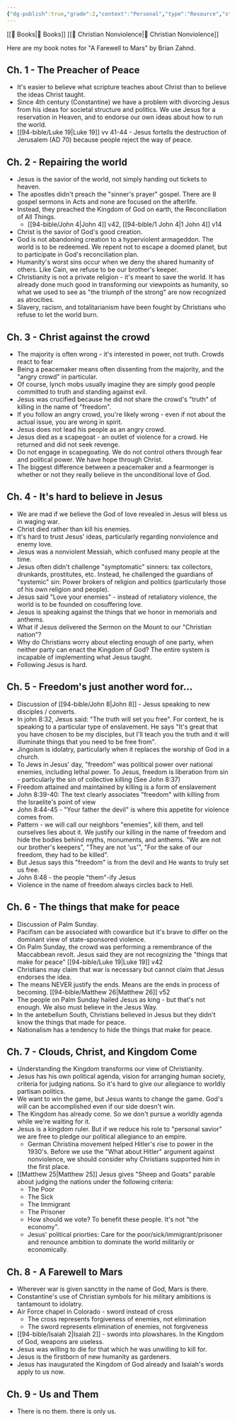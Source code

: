 ```yaml
---
{"dg-publish":true,"grade":2,"context":"Personal","type":"Resource","status":"Evergreen","topic":"Book","dateCreated":"2023-08-09","permalink":"/booknotes/book-notes-a-farewell-to-mars/","dgPassFrontmatter":true}
---
```



[[📘 Books\|📘 Books]] [[📘 Christian Nonviolence\|📘 Christian Nonviolence]]

Here are my book notes for "A Farewell to Mars" by Brian Zahnd.

## Ch. 1 - The Preacher of Peace

* It's easier to believe what scripture teaches about Christ than to believe the ideas Christ taught.
* Since 4th century (Constantine) we have a problem with divorcing Jesus from his ideas for societal structure and politics. We use Jesus for a reservation in Heaven, and to endorse our own ideas about how to run the world.
* [[94-bible/Luke 19\|Luke 19]] vv 41-44 - Jesus fortells the destruction of Jerusalem (AD 70) because people reject the way of peace.

## Ch. 2 - Repairing the world

* Jesus is the savior of the world, not simply handing out tickets to heaven.
* The apostles didn't preach the "sinner's prayer" gospel. There are 8 gospel sermons in Acts and none are focused on the afterlife.
* Instead, they preached the Kingdom of God on earth, the Reconciliation of All Things.
    * [[94-bible/John 4\|John 4]] v42, [[94-bible/1 John 4\|1 John 4]] v14
* Christ is the savior of God's good creation.
* God is not abandoning creation to a hyperviolent armageddon. The world is to be redeemed. We repent not to escape a doomed planet, but to participate in God's reconciliation plan.
* Humanity's worst sins occur when we deny the shared humanity of others. Like Cain, we refuse to be our brother's keeper.
* Christianity is not a private religion - it's meant to save the world. It has already done much good in transforming our viewpoints as humanity, so what we used to see as "the triumph of the strong" are now recognized as atrocities.
* Slavery, racism, and totalitarianism have been fought by Christians who refuse to let the world burn.

## Ch. 3 - Christ against the crowd

* The majority is often wrong - it's interested in power, not truth. Crowds react to fear
* Being a peacemaker means often dissenting from the majority, and the "angry crowd" in particular.
* Of course, lynch mobs usually imagine they are simply good people committed to truth and standing against evil.
* Jesus was crucified because he did not share the crowd's "truth" of killing in the name of "freedom".
* If you follow an angry crowd, you're likely wrong - even if not about the actual issue, you are wrong in spirit.
* Jesus does not lead his people as an angry crowd.
* Jesus died as a scapegoat - an outlet of violence for a crowd. He returned and did not seek revenge.
* Do not engage in scapegoating. We do not control others through fear and political power. We have hope through Christ.
* The biggest difference between a peacemaker and a fearmonger is whether or not they really believe in the unconditional love of God.

## Ch. 4 - It's hard to believe in Jesus

* We are mad if we believe the God of love revealed in Jesus will bless us in waging war.
* Christ died rather than kill his enemies.
* It's hard to trust Jesus' ideas, particularly regarding nonviolence and enemy love.
* Jesus was a nonviolent Messiah, which confused many people at the time.
* Jesus often didn't challenge "symptomatic" sinners: tax collectors, drunkards, prostitutes, etc. Instead, he challenged the guardians of "systemic" sin: Power brokers of religion and politics (particularly those of his own religion and people).
* Jesus said "Love your enemies" - instead of retaliatory violence, the world is to be founded on cosuffering love.
* Jesus is speaking against the things that we honor in memorials and anthems.
* What if Jesus delivered the Sermon on the Mount to our "Christian nation"?
* Why do Christians worry about electing enough of one party, when neither party can enact the Kingdom of God? The entire system is incapable of implementing what Jesus taught.
* Following Jesus is hard.

## Ch. 5 - Freedom's just another word for...

* Discussion of [[94-bible/John 8\|John 8]] - Jesus speaking to new disciples / converts.
* In john 8:32, Jesus said: "The truth will set you free". For context, he is speaking to a particular type of enslavement. He says "It's great that you have chosen to be my disciples, but I'll teach you the truth and it will illuminate things that you need to be free from".
* Jingoism is idolatry, particularly when it replaces the worship of God in a church.
* To Jews in Jesus' day, "freedom" was political power over national enemies, including lethal power. To Jesus, freedom is liberation from sin - particularly the sin of collective killing (See John 8:37)
* Freedom attained and maintained by killing is a form of enslavement
* John 8:39-40: The text clearly associates "freedom" with killing from the Israelite's point of view
* John 8:44-45 - "Your father the devil" is where this appetite for violence comes from.
* Pattern - we will call our neighbors "enemies", kill them, and tell ourselves lies about it. We justify our killing in the name of freedom and hide the bodies behind myths, monuments, and anthems. "We are not our brother's keepers", "They are not 'us'", "For the sake of our freedom, they had to be killed".
* But Jesus says this "freedom" is from the devil and He wants to truly set us free.
* John 8:48 - the people "them"-ify Jesus
* Violence in the name of freedom always circles back to Hell.

## Ch. 6 - The things that make for peace

* Discussion of Palm Sunday.
* Pacifism can be associated with cowardice but it's brave to differ on the dominant view of state-sponsored violence.
* On Palm Sunday, the crowd was performing a remembrance of the Maccabbean revolt. Jesus said they are not recognizing the "things that make for peace" [[94-bible/Luke 19\|Luke 19]] v42
* Christians may claim that war is necessary but cannot claim that Jesus endorses the idea.
* The means NEVER justify the ends. Means are the ends in process of becoming. [[94-bible/Matthew 26\|Matthew 26]] v52
* The people on Palm Sunday hailed Jesus as king - but that's not enough. We also must believe in the Jesus Way.
* In the antebellum South, Christians believed in Jesus but they didn't know the things that made for peace.
* Nationalism has a tendency to hide the things that make for peace.

## Ch. 7 - Clouds, Christ, and Kingdom Come

* Understanding the Kingdom transforms our view of Christianity.
* Jesus has his own political agenda, vision for arranging human society, criteria for judging nations. So it's hard to give our allegiance to worldly partisan politics.
* We want to win the game, but Jesus wants to change the game. God's will can be accomplished even if our side doesn't win.
* The Kingdom has already come. So we don't pursue a worldly agenda while we're waiting for it.
* Jesus is a kingdom ruler. But if we reduce his role to "personal savior" we are free to pledge our political allegiance to an empire.
    * German Christina movement helped Hitler's rise to power in the 1930's. Before we use the "What about Hitler" argument against nonviolence, we should consider why Christians supported him in the first place.
* [[Matthew 25\|Matthew 25]] Jesus gives "Sheep and Goats" parable about judging the nations under the following criteria:
    * The Poor
    * The Sick
    * The Immigrant
    * The Prisoner
    * How should we vote? To benefit these people. It's not "the economy".
    * Jesus' political priorties: Care for the poor/sick/immigrant/prisoner and renounce ambition to dominate the world militarily or economically.

## Ch. 8 - A Farewell to Mars

* Wherever war is given sanctity in the name of God, Mars is there.
* Constantine's use of Christian symbols for his military ambitions is tantamount to idolatry.
* Air Force chapel in Colorado - sword instead of cross
    * The cross represents forgiveness of enemies, not elimination
    * The sword represents elimination of enemies, not forgiveness
* [[94-bible/Isaiah 2\|Isaiah 2]] - swords into plowshares. In the Kingdom of God, weapons are useless.
* Jesus was willing to die for that which he was unwilling to kill for.
* Jesus is the firstborn of new humanity as gardeners.
* Jesus has inaugurated the Kingdom of God already and Isaiah's words apply to us now.

## Ch. 9 - Us and Them

* There is no them. there is only us.